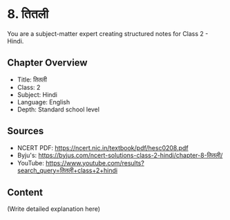 # 8. तितली

You are a subject-matter expert creating structured notes for Class 2 - Hindi.

## Chapter Overview
- Title: तितली
- Class: 2
- Subject: Hindi
- Language: English
- Depth: Standard school level

## Sources
- NCERT PDF: https://ncert.nic.in/textbook/pdf/hesc0208.pdf
- Byju's: https://byjus.com/ncert-solutions-class-2-hindi/chapter-8-तितली/
- YouTube: https://www.youtube.com/results?search_query=तितली+class+2+hindi

## Content
(Write detailed explanation here)

